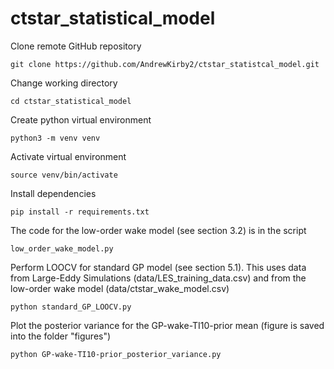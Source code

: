 # ctstar_statistical_model
Clone remote GitHub repository
```
git clone https://github.com/AndrewKirby2/ctstar_statistcal_model.git
```
Change working directory
```
cd ctstar_statistical_model
```
Create python virtual environment
```
python3 -m venv venv
```
Activate virtual environment
```
source venv/bin/activate
```
Install dependencies
```
pip install -r requirements.txt
```
The code for the low-order wake model (see section 3.2) is in the script
```
low_order_wake_model.py
```
Perform LOOCV for standard GP model (see section 5.1). This uses data from Large-Eddy Simulations (data/LES_training_data.csv) and from the low-order wake model (data/ctstar_wake_model.csv)
```
python standard_GP_LOOCV.py
```
Plot the posterior variance for the GP-wake-TI10-prior mean (figure is saved into the folder "figures")
```
python GP-wake-TI10-prior_posterior_variance.py
```
